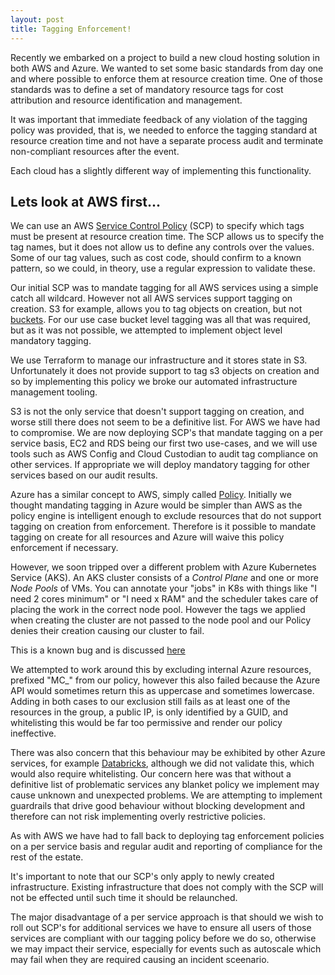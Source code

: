 ```yaml
---
layout: post
title: Tagging Enforcement!
---
```

Recently we embarked on a project to build a new cloud hosting solution in both AWS and Azure. We wanted to set some basic standards from day one and where possible to enforce them at resource creation time. One of those standards was to define a set of mandatory resource tags for cost attribution and resource identification and management.

It was important that immediate feedback of any violation of the tagging policy was provided, that is, we needed to enforce the tagging standard at resource creation time and not have a separate process audit and terminate non-compliant resources after the event.

Each cloud has a slightly different way of implementing this functionality. 

## Lets look at AWS first...

We can use an AWS [Service Control Policy](https://docs.aws.amazon.com/organizations/latest/userguide/orgs_manage_policies_scp.html) (SCP) to specify which tags must be present at resource creation time. The SCP allows us to specify the tag names, but it does not allow us to define any controls over the values. Some of our tag values, such as cost code, should confirm to a known pattern, so we could, in theory, use a regular expression to validate these.

Our initial SCP was to mandate tagging for all AWS services using a simple catch all wildcard. However not all AWS services support tagging on creation. S3 for example, allows you to tag objects on creation, but not [buckets](https://docs.aws.amazon.com/AmazonS3/latest/API/API_CreateBucket.html). For our use case bucket level tagging was all that was required, but as it was not possible, we attempted to implement object level mandatory tagging.

We use Terraform to manage our infrastructure and it stores state in S3. Unfortunately it does not provide support to tag s3 objects on creation and so by implementing this policy we broke our automated infrastructure management tooling. 

S3 is not the only service that doesn't support tagging on creation, and worse still there does not seem to be a definitive list. For AWS we have had to compromise. We are now deploying SCP's that mandate tagging on a per service basis, EC2 and RDS being our first two use-cases, and we will use tools such as AWS Config and Cloud Custodian to audit tag compliance on other services. If appropriate we will deploy mandatory tagging for other services based on our audit results.

Azure has a similar concept to AWS, simply called [Policy](https://docs.microsoft.com/en-us/azure/governance/policy/overview). Initially we thought mandating tagging in Azure would be simpler than AWS as the policy engine is intelligent enough to exclude resources that do not support tagging on creation from enforcement. Therefore is it possible to mandate tagging on create for all resources and Azure will waive this policy enforcement if necessary.

However, we soon tripped over a different problem with Azure Kubernetes Service (AKS). An AKS cluster consists of a *Control Plane* and one or more *Node Pools* of VMs. You can annotate your "jobs" in K8s with things like "I need 2 cores minimum" or "I need x RAM" and the scheduler takes care of placing the work in the correct node pool. However the tags we applied when creating the cluster are not passed to the node pool and our Policy denies their creation causing our cluster to fail.

This is a known bug and is discussed [here](https://github.com/Azure/AKS/issues/3)

We attempted to work around this by excluding internal Azure resources, prefixed "MC_" from our policy, however this also failed because the Azure API would sometimes return this as uppercase and sometimes lowercase. Adding in both cases to our exclusion still fails as at least one of the resources in the group, a public IP, is only identified by a GUID, and whitelisting this would be far too permissive and render our policy ineffective.

There was also concern that this behaviour may be exhibited by other Azure services, for example [Databricks](https://azure.microsoft.com/en-gb/free/services/databricks/), although we did not validate this, which would also require whitelisting. Our concern here was that without a definitive list of problematic services any blanket policy we implement may cause unknown and unexpected problems. We are attempting to implement guardrails that drive good behaviour without blocking development and therefore can not risk implementing overly restrictive policies.

 As with AWS we have had to fall back to deploying tag enforcement policies on a per service basis and regular audit and reporting of compliance for the rest of the estate.

It's important to note that our SCP's only apply to newly created infrastructure. Existing infrastructure that does not comply with the SCP will not be effected until such time it should be relaunched.

The major disadvantage of a per service approach is that should we wish to roll out SCP's for additional services we have to ensure all users of those services are compliant with our tagging policy before we do so, otherwise we may impact their service, especially for events such as autoscale which may fail when they are required causing an incident sceenario. 
